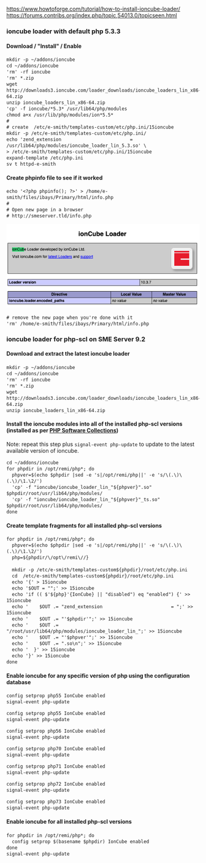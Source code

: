 https://www.howtoforge.com/tutorial/how-to-install-ioncube-loader/
https://forums.contribs.org/index.php/topic,54013.0/topicseen.html

### ioncube loader with default php 5.3.3
#### Download / "Install" / Enable 
    mkdir -p ~/addons/ioncube
    cd ~/addons/ioncube
    'rm' -rf ioncube
    'rm' *.zip
    wget http://downloads3.ioncube.com/loader_downloads/ioncube_loaders_lin_x86-64.zip
    unzip ioncube_loaders_lin_x86-64.zip
    'cp' -f ioncube/*5.3* /usr/lib64/php/modules
    chmod a+x /usr/lib/php/modules/ion*5.5*
    #
    # create  /etc/e-smith/templates-custom/etc/php.ini/15ioncube
    mkdir -p /etc/e-smith/templates-custom/etc/php.ini/
    echo 'zend_extension                         = /usr/lib64/php/modules/ioncube_loader_lin_5.3.so' \
    > /etc/e-smith/templates-custom/etc/php.ini/15ioncube
    expand-template /etc/php.ini
    sv t httpd-e-smith

#### Create phpinfo file to see if it worked
    echo '<?php phpinfo(); ?>' > /home/e-smith/files/ibays/Primary/html/info.php
    #
    # Open new page in a browser 
    # http://smeserver.tld/info.php
![ioncube information](https://raw.githubusercontent.com/mmccarn/smeserver/master/img/Screen%20Shot%202019-07-21%20at%208.33.47%20AM.png) 

    # remove the new page when you're done with it
    'rm' /home/e-smith/files/ibays/Primary/html/info.php
    

### ioncube loader for php-scl on SME Server 9.2

#### Download and extract the latest ioncube loader

    mkdir -p ~/addons/ioncube
    cd ~/addons/ioncube
    'rm' -rf ioncube
    'rm' *.zip
    wget http://downloads3.ioncube.com/loader_downloads/ioncube_loaders_lin_x86-64.zip
    unzip ioncube_loaders_lin_x86-64.zip

#### Install the ioncube modules into all of the installed php-scl versions (installed as per [PHP Software Collections](https://wiki.contribs.org/PHP_Software_Collections#Installation))

  Note: repeat this step plus ```signal-event php-update``` to update to the latest available version of ioncube.

    cd ~/addons/ioncube
    for phpdir in /opt/remi/php*; do  
      phpver=$(echo $phpdir |sed -e 's|/opt/remi/php||' -e 's/\(.\)\(.\)/\1.\2/')
      'cp' -f "ioncube/ioncube_loader_lin_"${phpver}".so"  $phpdir/root/usr/lib64/php/modules/
      'cp' -f "ioncube/ioncube_loader_lin_"${phpver}"_ts.so"  $phpdir/root/usr/lib64/php/modules/
    done

#### Create template fragments for all installed php-scl versions

    for phpdir in /opt/remi/php*; do  
      phpver=$(echo $phpdir |sed -e 's|/opt/remi/php||' -e 's/\(.\)\(.\)/\1.\2/')
      php=${phpdir/\/opt\/remi\//}
      
      mkdir -p /etc/e-smith/templates-custom${phpdir}/root/etc/php.ini
      cd  /etc/e-smith/templates-custom${phpdir}/root/etc/php.ini
      echo '{' > 15ioncube
      echo '$OUT = "";' >> 15ioncube
      echo 'if (( $'${php}'{IonCube} || "disabled") eq "enabled") {' >> 15ioncube
      echo '    $OUT .= "zend_extension                         = ";' >> 15ioncube
      echo '    $OUT .= "'$phpdir'";' >> 15ioncube
      echo '    $OUT .= "/root/usr/lib64/php/modules/ioncube_loader_lin_";' >> 15ioncube
      echo '    $OUT .= "'$phpver'";' >> 15ioncube
      echo '    $OUT .= ".so\n";' >> 15ioncube
      echo '  }' >> 15ioncube
      echo '}' >> 15ioncube
    done


#### Enable ioncube for any specific version of php using the configuration database

  ```
  config setprop php55 IonCube enabled
  signal-event php-update
  ```
      
  ```
  config setprop php55 IonCube enabled
  signal-event php-update
  ```

  ```
  config setprop php56 IonCube enabled
  signal-event php-update
  ```

  ```
  config setprop php70 IonCube enabled
  signal-event php-update
  ```
  
  ```
  config setprop php71 IonCube enabled
  signal-event php-update
  ```
  
  ```
  config setprop php72 IonCube enabled
  signal-event php-update
  ```
  
  ```
  config setprop php73 IonCube enabled
  signal-event php-update
  ```
  
#### Enable ioncube for all installed php-scl versions
  
  ```
  for phpdir in /opt/remi/php*; do 
    config setprop $(basename $phpdir) IonCube enabled
  done
  signal-event php-update
  ```
  
